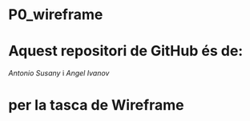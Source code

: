 # P0_wireframe

# Aquest repositori de GitHub és de:
_Antonio Susany_
i
_Angel Ivanov_

# per la tasca de Wireframe

